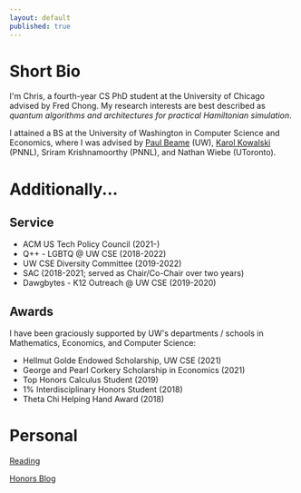 ```yaml
---
layout: default
published: true
---
```


# Short Bio

I'm Chris, a fourth-year CS PhD student at the University of Chicago advised by Fred Chong. My research interests are best described as *quantum algorithms and architectures for practical Hamiltonian simulation*.

I attained a BS at the University of Washington in Computer Science and Economics, where I was advised by [Paul Beame](https://homes.cs.washington.edu/~beame/beame.html) (UW), [Karol Kowalski](https://www.pnnl.gov/science/staff/staff_info.asp?staff_num=8494) (PNNL), Sriram Krishnamoorthy (PNNL), and Nathan Wiebe (UToronto). 


<!-- ## Current Projects (Research & Otherwise) -->
<!-- * **Memory-efficient phase estimation-based Hamiltonian simulation techniques** -->
<!-- * **Co-designed control algorithms for hybrid boson-qubit quantum computers** -->

<!-- # Academic -->
<!-- ## Notable Papers -->
<!-- * **[Statement on Principles for the Development and Deployment of Equitable, Private, and Secure Remote Test Administration Systems](\assets\papers\ustpc-statement-remote-test-admin-systems.pdf)** and **[accompanying Op-Ed](https://www.insidehighered.com/views/2021/11/03/questions-colleges-should-ask-about-remote-testing-opinion)** (USTPC); Statement published by the Association for Computing Machinery, written with the support of Simson Garfinkel, Jeanna Matthews, and Jeremy Epstein. -->
<!-- * **[A Computational Approach To Understanding Lobbying Behavior](\assets\papers\Kang_2021Sp_CSE547_Lobbying.pdf)** (Big Data); A paper describing computational methods for studying lobbyist behavior. Written with the S-tier [Jacob Peplinski](http://ubicomp-jake.com/). -->
<!-- * **[So many decisions, so little time: A Brief Introduction to Stochastic Multi-Armed Bandits](\assets\papers\Kang_2021Wi_Bandits.pdf)** (Random Algos); A final paper giving a brief introduction to Multi-Armed Bandits from a philosophical perspective. -->
<!-- * **[Strength Through Science: Optimizing the DOE National Laboratories](\assets\papers\Kang_2020Wi_PUBPOL_FinalPaper.pdf)** (Intro to Public Policy); a study investigating how Department of Energy National labs are operated and recommendations to improve their effectiveness. -->
<!-- * **[Randomized Hamiltonian Compilation](\assets\papers\Kang_2020Sp_CSE_RandomizedHamiltonian.pdf)** (Graduate Quantum Computing); demonstrating core equations in [Earl Campbell's random Hamiltonian Compilation](https://arxiv.org/abs/1811.08017) for quantum simulation. -->
<!-- * **[A Brief Introduction to Quantum Algorithms](\assets\papers\Kang_2020Sp_Math336_QuantumReview.pdf)** (Honors Real + Complex Analysis); explored quantum search and factoring (Grover's and Shor's, respectively), and demonstrated core theorems and lemmas. -->
<!-- * **[Improving Financial Inclusion in Ghana](\assets\papers\Kang_2020Sp_Honors232_FIGhana.pdf)** (Social Entrepreneurship); research into existing strategies for financial inclusion in Ghana alongside strategies for public/private sectors players. -->


<!-- ## Interests
### Computer Science & Math
My research interests lie in quantum computing. Prior work includes explorations into Hamiltonian simulation via Trotterization.

### Economics
I'm particularly interested in macroeconomics and monetary policy. I'll be taking Advanced Macroeconomics (ECON 401) this fall.

### Social Good & Organizational Leadership
I am also interested in impact-oriented work, especially in empowering organizations to better serve their stakeholders.  -->


# Additionally...
## Service
* ACM US Tech Policy Council (2021-)
* Q++ - LGBTQ @ UW CSE (2018-2022)
* UW CSE Diversity Committee (2019-2022)
* SAC (2018-2021; served as Chair/Co-Chair over two years)
* Dawgbytes - K12 Outreach @ UW CSE (2019-2020)

## Awards
I have been graciously supported by UW's departments / schools in Mathematics, Economics, and Computer Science:
* Hellmut Golde Endowed Scholarship, UW CSE (2021)
* George and Pearl Corkery Scholarship in Economics (2021)
* Top Honors Calculus Student (2019)
* 1% Interdisciplinary Honors Student (2018)
* Theta Chi Helping Hand Award (2018)

# Personal
[Reading](./books) 

[Honors Blog](./blog)
